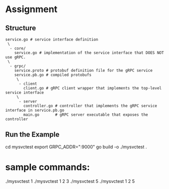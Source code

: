 # Assignment

## Structure
```
service.go # service interface definition
 \
  - core/
    service.go # implementation of the service interface that DOES NOT use gRPC.
 \
  - grpc/
    service.proto # protobuf definition file for the gRPC service
    service.pb.go # compiled protobufs
     \
      - client
        client.go # gRPC client wrapper that implements the top-level service interface
     \  
      - server
        controller.go # controller that implements the gRPC service interface in service.pb.go
        main.go       # gRPC server executable that exposes the controller
```

## Run the Example

cd mysvctest
export GRPC_ADDR=":9000"
go build -o ./mysvctest .
# sample commands:
./mysvctest 1
./mysvctest 1 2 3
./mysvctest 5
./mysvctest 1 2 5
```


